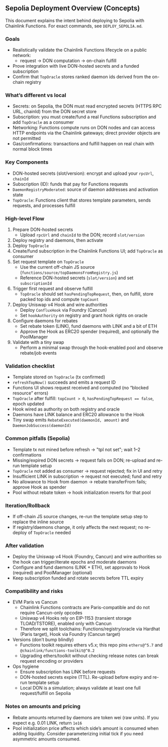 ## Sepolia Deployment Overview (Concepts)

This document explains the intent behind deploying to Sepolia with Chainlink Functions. For exact commands, see `DEPLOY_SEPOLIA.md`.

### Goals
- Realistically validate the Chainlink Functions lifecycle on a public network:
  - request → DON computation → on-chain fulfill
- Prove integration with live DON-hosted secrets and a funded subscription
- Confirm that `TopOracle` stores ranked daemon ids derived from the on-chain registry

### What’s different vs local
- Secrets: on Sepolia, the DON must read encrypted secrets (HTTPS RPC URL, chainId) from the DON secret store
- Subscription: you must create/fund a real Functions subscription and add `TopOracle` as a consumer
- Networking: Functions compute runs on DON nodes and can access HTTP endpoints via the Chainlink gateways; direct provider objects are not permitted
- Gas/confirmations: transactions and fulfill happen on real chain with normal block times

### Key Components
- DON-hosted secrets (slot/version): encrypt and upload your `rpcUrl`, `chainId`
- Subscription (ID): funds that pay for Functions requests
- `DaemonRegistryModerated`: source of daemon addresses and activation state
- `TopOracle`: Functions client that stores template parameters, sends requests, and processes fulfill

### High-level Flow
1) Prepare DON-hosted secrets
   - Upload `rpcUrl` and `chainId` to the DON; record `slot/version`
2) Deploy registry and daemons, then activate
3) Deploy `TopOracle`
4) Create/fund subscription in the Chainlink Functions UI; add `TopOracle` as consumer
5) Set request template on `TopOracle`
   - Use the current off-chain JS source (`functions/source/topDaemonsFromRegistry.js`)
   - Reference DON-hosted secrets (`slot/version`) and set `subscriptionId`
6) Trigger first request and observe fulfill
   - `TopOracle` should set `hasPendingTopRequest`, then, on fulfill, store packed top ids and compute `topCount`
7) Deploy Uniswap v4 Hook and wire authorities
   - Deploy `ConfluxHook` via Foundry (Cancun)
   - Set `hookAuthority` on registry and grant hook rights on oracle
8) Configure daemons for rebates
   - Set rebate token (LINK), fund daemons with LINK and a bit of ETH
   - Approve the Hook as ERC20 spender (required), and optionally the PoolManager
9) Validate with a tiny swap
   - Perform a minimal swap through the hook-enabled pool and observe rebate/job events

### Validation checklist
- Template stored on `TopOracle` (tx confirmed)
- `refreshTopNow()` succeeds and emits a request ID
- Functions UI shows request received and computed (no “blocked resource” errors)
- `TopOracle` after fulfill: `topCount > 0`, `hasPendingTopRequest == false`, epoch updated
- Hook wired as authority on both registry and oracle
- Daemons have LINK balance and ERC20 allowance to the Hook
- Tiny swap emits `RebateExecuted(daemonId, amount)` and `DaemonJobSuccess(daemonId)`

### Common pitfalls (Sepolia)
- Template tx not mined before refresh → "tpl not set"; wait 1–2 confirmations
- Missing/expired DON secrets → request fails on DON; re-upload and re-run template setup
- `TopOracle` not added as consumer → request rejected; fix in UI and retry
- Insufficient LINK in subscription → request not executed; fund and retry
- No allowance to Hook from daemon → rebate transferFrom fails; approve Hook as spender
- Pool without rebate token → hook initialization reverts for that pool

### Iteration/Rollback
- If off-chain JS source changes, re-run the template setup step to replace the inline source
- If registry/daemons change, it only affects the next request; no re-deploy of `TopOracle` needed

### After validation
- Deploy the Uniswap v4 Hook (Foundry, Cancun) and wire authorities so the hook can trigger/iterate epochs and moderate daemons
- Configure and fund daemons (LINK + ETH), set approvals to Hook (required) and PoolManager (optional)
- Keep subscription funded and rotate secrets before TTL expiry

### Compatibility and risks
- EVM Paris vs Cancun
  - Chainlink Functions contracts are Paris-compatible and do not require Cancun-only opcodes
  - Uniswap v4 Hooks rely on EIP-1153 (transient storage TLOAD/TSTORE), enabled only with Cancun
  - Therefore we split toolchains: Functions/registry/oracle via Hardhat (Paris target), Hook via Foundry (Cancun target)
- Versions (don’t bump blindly)
  - Functions toolkit requires ethers v5.x; this repo pins `ethers@^5.7` and `@chainlink/functions-toolkit@^0.2`
  - Upgrading ethers/toolkit without checking release notes can break request encoding or providers
- Ops hygiene
  - Ensure subscription has LINK before requests
  - DON-hosted secrets expire (TTL). Re-upload before expiry and re-run template setup
  - Local DON is a simulation; always validate at least one full request/fulfill on Sepolia

### Notes on amounts and pricing
- Rebate amounts returned by daemons are token wei (raw units). If you expect e.g. 0.01 LINK, return `1e16`
- Pool initialization price affects which side’s amount is consumed when adding liquidity. Consider parameterizing initial tick if you need asymmetric amounts consumed.



